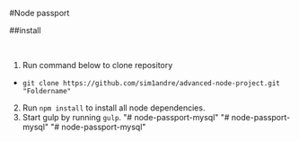 #Node passport

##install

<br/>

1. Run command below to clone repository
  * `git clone https://github.com/sim1andre/advanced-node-project.git "Foldername"`
2. Run `npm install` to install all node dependencies.
3. Start gulp by running `gulp`.
"# node-passport-mysql" 
"# node-passport-mysql" 
"# node-passport-mysql" 
